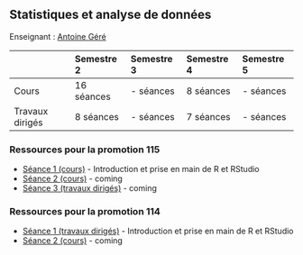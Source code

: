 ## Statistiques et analyse de données 

Enseignant : [Antoine Géré](mailto:a.gere@istom.fr)

|       | Semestre 2 | Semestre 3 | Semestre 4 | Semestre 5 |
|:------|:-----------|:-----------|:-----------|:-----------|
| Cours | 16 séances | - séances  | 8 séances  | - séances  |
| Travaux dirigés    | 8 séances  | - séances  | 7 séances  | - séances  |

### Ressources pour la promotion 115

- [Séance 1 (cours)](./sTa7/lecture-s/intro_R.md) - Introduction et prise en main de R et RStudio
- [Séance 2 (cours)](./sTa7/lecture-s/stat_1.md) - coming
- [Séance 3 (travaux dirigés)](./sTa7/lecture-s/td_1.ipynb) - coming

### Ressources pour la promotion 114

- [Séance 1 (travaux dirigés)](./sTa7/lecture-s/intro_R.md) - Introduction et prise en main de R et RStudio
- [Séance 2 (cours)](./sTa7/lecture-s/stat_2.md) - coming



